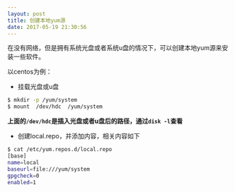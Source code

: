 ```yaml
---
layout: post
title: 创建本地yum源
date: 2017-05-19 21:30:56
---
```

在没有网络，但是拥有系统光盘或者系统u盘的情况下，可以创建本地yum源来安装一些软件。

以centos为例： 

+ 挂载光盘或u盘  
```Bash
$ mkdir -p /yum/system
$ mount  /dev/hdc  /yum/system
```
**上面的`/dev/hdc`是插入光盘或者u盘后的路径，通过`disk -l`查看**  

+ 创建local.repo，并添加内容，相关内容如下  
```Bash
$ cat /etc/yum.repos.d/local.repo
[base] 
name=local
baseurl=file:///yum/system
gpgcheck=0
enabled=1
```